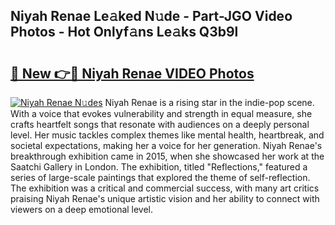 ## Niyah Renae Le𝚊ked N𝚞de - Part-JGO Video Photos - Hot Onlyf𝚊ns Le𝚊ks Q3b9l

# <h2><a href="http://ac4912.deff.icu/?id=Niyah+Renae">🔗 New 👉🔴 Niyah Renae VIDEO Photos</a></h2>

[![Niyah Renae N𝚞des](https://i.imgur.com/rIISA9y.gif)](http://ac4912.deff.icu/?id=Niyah+Renae)
Niyah Renae is a rising star in the indie-pop scene. With a voice that evokes vulnerability and strength in equal measure, she crafts heartfelt songs that resonate with audiences on a deeply personal level. Her music tackles complex themes like mental health, heartbreak, and societal expectations, making her a voice for her generation. Niyah Renae's breakthrough exhibition came in 2015, when she showcased her work at the Saatchi Gallery in London. The exhibition, titled "Reflections," featured a series of large-scale paintings that explored the theme of self-reflection. The exhibition was a critical and commercial success, with many art critics praising Niyah Renae's unique artistic vision and her ability to connect with viewers on a deep emotional level.
